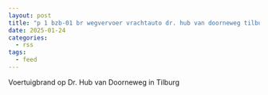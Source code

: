 ```yaml
---
layout: post
title: "p 1 bzb-01 br wegvervoer vrachtauto dr. hub van doorneweg tilburg 209461"
date: 2025-01-24
categories: 
  - rss
tags: 
  - feed
---
```


Voertuigbrand op Dr. Hub van Doorneweg in Tilburg
